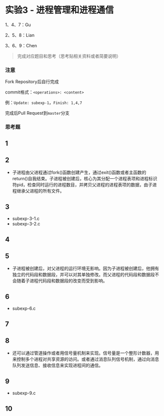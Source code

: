 # 实验3 - 进程管理和进程通信

1、4、7：Gu

2、5、8：Lian

3、6、9：Chen

> 完成对应题目和思考（思考贴相关资料或者简要说明）

### 注意

Fork Repository后自行完成

commit格式：`<operations>: <content>`

例：`Update: subexp-1`，`Finish: 1,4,7`

完成后Pull Request到`master`分支

### 思考题

## 1

## 2

- 子进程由父进程通过fork()函数创建产生，通过exit()函数或者主函数的return()自我结束。子进程被创建后，核心为其分配一个进程表项和进程标识符pid，检查同时运行的进程数目，并拷贝父进程的进程表项的数据，由子进程继承父进程的所有文件。

## 3

- subexp-3-1.c
- subexp-3-2.c

## 4

## 5

- 子进程被创建后，对父进程的运行环境无影响。因为子进程被创建后，他拥有独立的代码段和数据段，并可以对其单独修改。而父进程的代码段和数据段不会随着子进程代码段和数据段的改变而受到影响。

## 6

- subexp-6.c

## 7

## 8

- 还可以通过管道操作或者用信号量机制来实现。信号量是一个整形计数器，用来控制多个进程对共享资源的访问。或者通过消息队列信号机制，通过向消息队列发送信息、接收信息来实现进程间的通信。

## 9

- subexp-9.c

## 10

